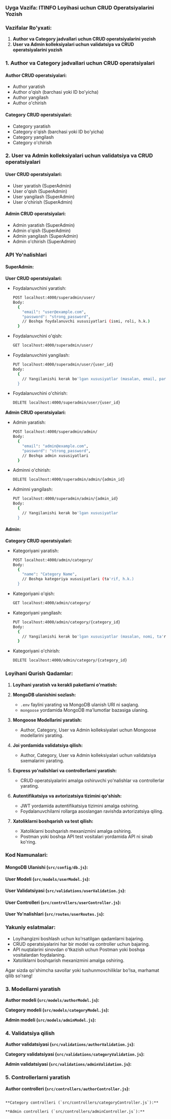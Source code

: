 ### Uyga Vazifa: ITINFO Loyihasi uchun CRUD Operatsiyalarini Yozish

### Vazifalar Ro'yxati:

1. **Author va Category jadvallari uchun CRUD operatsiyalarini yozish**
2. **User va Admin kolleksiyalari uchun validatsiya va CRUD operatsiyalarini yozish**

### 1. Author va Category jadvallari uchun CRUD operatsiyalari

#### Author CRUD operatsiyalari:
- Author yaratish
- Author o'qish (barchasi yoki ID bo'yicha)
- Author yangilash
- Author o'chirish

#### Category CRUD operatsiyalari:
- Category yaratish
- Category o'qish (barchasi yoki ID bo'yicha)
- Category yangilash
- Category o'chirish

### 2. User va Admin kolleksiyalari uchun validatsiya va CRUD operatsiyalari

#### User CRUD operatsiyalari:
- User yaratish (SuperAdmin)
- User o'qish (SuperAdmin)
- User yangilash (SuperAdmin)
- User o'chirish (SuperAdmin)

#### Admin CRUD operatsiyalari:
- Admin yaratish (SuperAdmin)
- Admin o'qish (SuperAdmin)
- Admin yangilash (SuperAdmin)
- Admin o'chirish (SuperAdmin)

### API Yo'nalishlari

#### SuperAdmin:

**User CRUD operatsiyalari:**
- Foydalanuvchini yaratish:
  ```bash
  POST localhost:4000/superadmin/user/
  Body:
    {
      "email": "user@example.com",
      "password": "strong_password",
      // Boshqa foydalanuvchi xususiyatlari (ismi, roli, h.k.)
    }
  ```

- Foydalanuvchini o'qish:
  ```bash
  GET localhost:4000/superadmin/user/
  ```

- Foydalanuvchini yangilash:
  ```bash
  PUT localhost:4000/superadmin/user/{user_id}
  Body:
    {
      // Yangilanishi kerak bo'lgan xususiyatlar (masalan, email, parol)
    }
  ```

- Foydalanuvchini o'chirish:
  ```bash
  DELETE localhost:4000/superadmin/user/{user_id}
  ```

**Admin CRUD operatsiyalari:**
- Admin yaratish:
  ```bash
  POST localhost:4000/superadmin/admin/
  Body:
    {
      "email": "admin@example.com",
      "password": "strong_password",
      // Boshqa admin xususiyatlari
    }
  ```

- Adminni o'chirish:
  ```bash
  DELETE localhost:4000/superadmin/admin/{admin_id}
  ```

- Adminni yangilash:
  ```bash
  PUT localhost:4000/superadmin/admin/{admin_id}
  Body:
    {
      // Yangilanishi kerak bo'lgan xususiyatlar
    }
  ```

#### Admin:

**Category CRUD operatsiyalari:**
- Kategoriyani yaratish:
  ```bash
  POST localhost:4000/admin/category/
  Body:
    {
      "name": "Category Name",
      // Boshqa kategoriya xususiyatlari (ta'rif, h.k.)
    }
  ```

- Kategoriyani o'qish:
  ```bash
  GET localhost:4000/admin/category/
  ```

- Kategoriyani yangilash:
  ```bash
  PUT localhost:4000/admin/category/{category_id}
  Body:
    {
      // Yangilanishi kerak bo'lgan xususiyatlar (masalan, nomi, ta'rifi)
    }
  ```

- Kategoriyani o'chirish:
  ```bash
  DELETE localhost:4000/admin/category/{category_id}

### Loyihani Qurish Qadamlar:
1. **Loyihani yaratish va kerakli paketlarni o'rnatish:**
   

2. **MongoDB ulanishini sozlash:**
   - `.env` faylini yarating va MongoDB ulanish URI ni saqlang.
   - `mongoose` yordamida MongoDB ma'lumotlar bazasiga ulaning.

3. **Mongoose Modellarini yaratish:**
   - Author, Category, User va Admin kolleksiyalari uchun Mongoose modellarini yarating.

4. **Joi yordamida validatsiya qilish:**
   - Author, Category, User va Admin kolleksiyalari uchun validatsiya sxemalarini yarating.

5. **Express yo'nalishlari va controllerlarni yaratish:**
   - CRUD operatsiyalarini amalga oshiruvchi yo'nalishlar va controllerlar yarating.

6. **Autentifikatsiya va avtorizatsiya tizimini qo'shish:**
   - JWT yordamida autentifikatsiya tizimini amalga oshiring.
   - Foydalanuvchilarni rollarga asoslangan ravishda avtorizatsiya qiling.

7. **Xatoliklarni boshqarish va test qilish:**
   - Xatoliklarni boshqarish mexanizmini amalga oshiring.
   - Postman yoki boshqa API test vositalari yordamida API ni sinab ko'ring.

### Kod Namunalari:

#### MongoDB Ulanishi (`src/config/db.js`):

#### User Modeli (`src/models/userModel.js`):

#### User Validatsiyasi (`src/validations/userValidation.js`):

#### User Controlleri (`src/controllers/userController.js`):


#### User Yo'nalishlari (`src/routes/userRoutes.js`):

### Yakuniy eslatmalar:
- Loyihangizni boshlash uchun ko'rsatilgan qadamlarni bajaring.
- CRUD operatsiyalarini har bir model va controller uchun bajaring.
- API nuqtalarini sinovdan o'tkazish uchun Postman yoki boshqa vositalardan foydalaning.
- Xatoliklarni boshqarish mexanizmini amalga oshiring.

Agar sizda qo'shimcha savollar yoki tushunmovchiliklar bo'lsa, marhamat qilib so'rang!



### 3. Modellarni yaratish

**Author modeli (`src/models/authorModel.js`):**

**Category modeli (`src/models/categoryModel.js`):**

**Admin modeli (`src/models/adminModel.js`):**

### 4. Validatsiya qilish

**Author validatsiyasi (`src/validations/authorValidation.js`):**

**Category validatsiyasi (`src/validations/categoryValidation.js`):**

**Admin validatsiyasi (`src/validations/adminValidation.js`):**

### 5. Controllerlarni yaratish

**Author controlleri (`src/controllers/authorController.js`):**
``````

**Category controlleri (`src/controllers/categoryController.js`):**

**Admin controlleri (`src/controllers/adminController.js`):**


